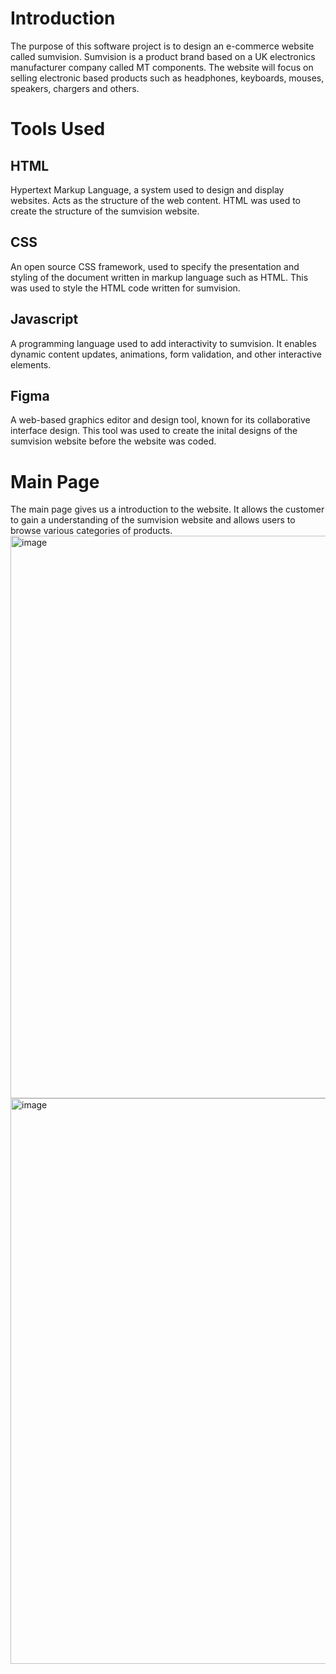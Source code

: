 # Introduction
The purpose of this software project is to design an e-commerce website called sumvision. Sumvision is a product brand based on a UK electronics manufacturer company called MT components. The website will focus on selling electronic based products such as headphones, keyboards, mouses, speakers, chargers and others.

# Tools Used
## HTML
Hypertext Markup Language, a system used to design and display websites. Acts as the structure of the web content. HTML was used to create the structure of the sumvision website.
## CSS
An open source CSS framework, used to specify the presentation and styling of the document written in markup language such as HTML. This was used to style the HTML code written for sumvision.
## Javascript 
A programming language used to add interactivity to sumvision. It enables dynamic content updates, animations, form validation, and other interactive elements.
## Figma 
A web-based graphics editor and design tool, known for its collaborative interface design. This tool was used to create the inital designs of the sumvision website before the website was coded. 

# Main Page
The main page gives us a introduction to the website. It allows the customer to gain a understanding of the sumvision website and allows users to browse various categories of products.
<img width="1890" height="900" alt="image" src="https://github.com/user-attachments/assets/a4d472a6-40b0-40e9-8b36-a2a1816544dd" />
<img width="1892" height="905" alt="image" src="https://github.com/user-attachments/assets/d8553491-c4bc-4890-8bcd-06187adf7ac9" />

